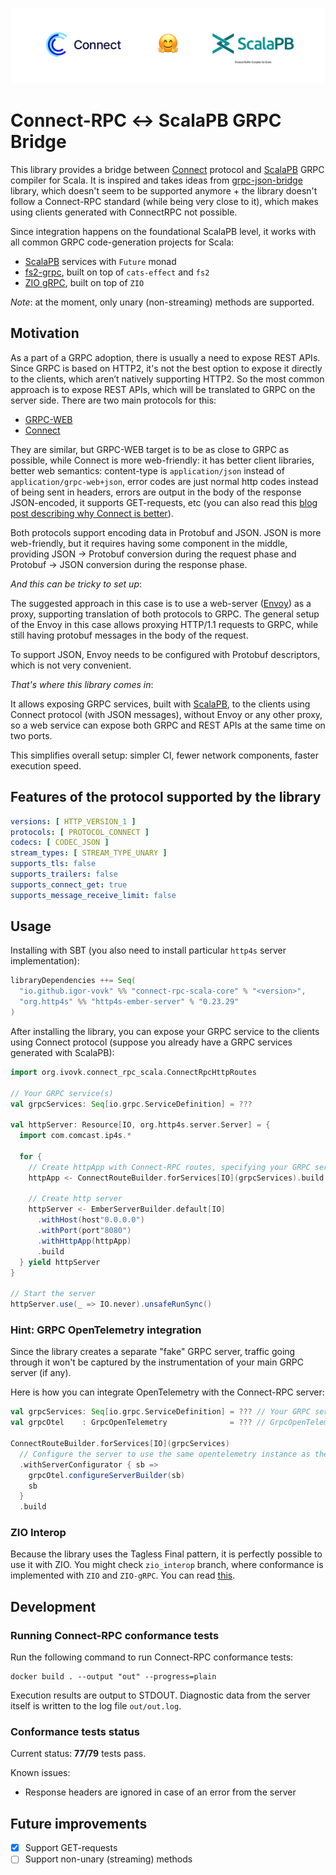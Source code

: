 ![](docs/connect-rpc-scala-logo.png)

# Connect-RPC ↔ ScalaPB GRPC Bridge

This library provides a bridge between [Connect](https://connectrpc.com/docs/protocol) protocol and
[ScalaPB](https://scalapb.github.io) GRPC compiler for Scala.
It is inspired and takes ideas from [grpc-json-bridge](https://github.com/avast/grpc-json-bridge) library, which doesn't
seem to be supported anymore + the library doesn't follow a Connect-RPC standard (while being very close to it),
which makes using clients generated with ConnectRPC not possible.

Since integration happens on the foundational ScalaPB level, it works with all common GRPC code-generation projects for
Scala:

* [ScalaPB](https://scalapb.github.io) services with `Future` monad
* [fs2-grpc](https://github.com/typelevel/fs2-grpc), built on top of `cats-effect` and `fs2`
* [ZIO gRPC](https://scalapb.github.io/zio-grpc/), built on top of `ZIO`

*Note*: at the moment, only unary (non-streaming) methods are supported.

## Motivation

As a part of a GRPC adoption, there is usually a need to expose REST APIs.
Since GRPC is based on HTTP2, it's not the best option to expose it directly to the clients, which aren’t
natively supporting HTTP2.
So the most common approach is to expose REST APIs, which will be translated to GRPC on the server side.
There are two main protocols for this:

* [GRPC-WEB](https://github.com/grpc/grpc-web)
* [Connect](https://connectrpc.com/docs/introduction)

They are similar, but GRPC-WEB target is to be as close to GRPC as possible, while Connect is more
web-friendly: it has better client libraries, better web semantics:
content-type is `application/json` instead of `application/grpc-web+json`, error codes are just normal http codes
instead of being sent in headers, errors are output in the body of the response JSON-encoded, it supports GET-requests,
etc (you can also read
this [blog post describing why Connect is better](https://buf.build/blog/connect-a-better-grpc)).

Both protocols support encoding data in Protobuf and JSON.
JSON is more web-friendly, but it requires having some component in the middle, providing JSON → Protobuf
conversion during the request phase and Protobuf → JSON conversion during the response phase.

*And this can be tricky to set up*:

The suggested approach in this case is to use a web-server ([Envoy](https://scalapb.github.io)) as a proxy,
supporting translation of both protocols to GRPC.
The general setup of the Envoy in this case allows proxying HTTP/1.1 requests to GRPC, while still having protobuf
messages in the body of the request.

To support JSON, Envoy needs to be configured with Protobuf descriptors, which is not very convenient.

*That's where this library comes in*:

It allows exposing GRPC services, built with [ScalaPB](https://scalapb.github.io), to the clients
using Connect protocol (with JSON messages), without Envoy or any other proxy, so a web service can expose
both GRPC and REST APIs at the same time on two ports.

This simplifies overall setup: simpler CI, fewer network components, faster execution speed.

## Features of the protocol supported by the library

```yaml
versions: [ HTTP_VERSION_1 ]
protocols: [ PROTOCOL_CONNECT ]
codecs: [ CODEC_JSON ]
stream_types: [ STREAM_TYPE_UNARY ]
supports_tls: false
supports_trailers: false
supports_connect_get: true
supports_message_receive_limit: false
```

## Usage

Installing with SBT (you also need to install particular `http4s` server implementation):

```scala
libraryDependencies ++= Seq(
  "io.github.igor-vovk" %% "connect-rpc-scala-core" % "<version>",
  "org.http4s" %% "http4s-ember-server" % "0.23.29"
)
```

After installing the library, you can expose your GRPC service to the clients using Connect protocol (suppose you
already have a GRPC services generated with ScalaPB):

```scala
import org.ivovk.connect_rpc_scala.ConnectRpcHttpRoutes

// Your GRPC service(s)
val grpcServices: Seq[io.grpc.ServiceDefinition] = ???

val httpServer: Resource[IO, org.http4s.server.Server] = {
  import com.comcast.ip4s.*

  for {
    // Create httpApp with Connect-RPC routes, specifying your GRPC services
    httpApp <- ConnectRouteBuilder.forServices[IO](grpcServices).build

    // Create http server
    httpServer <- EmberServerBuilder.default[IO]
      .withHost(host"0.0.0.0")
      .withPort(port"8080")
      .withHttpApp(httpApp)
      .build
  } yield httpServer
}

// Start the server
httpServer.use(_ => IO.never).unsafeRunSync()
```

### Hint: GRPC OpenTelemetry integration

Since the library creates a separate "fake" GRPC server, traffic going through it won't be captured by the
instrumentation of your main GRPC server (if any).

Here is how you can integrate OpenTelemetry with the Connect-RPC server:

```scala
val grpcServices: Seq[io.grpc.ServiceDefinition] = ??? // Your GRPC service(s)
val grpcOtel    : GrpcOpenTelemetry              = ??? // GrpcOpenTelemetry instance

ConnectRouteBuilder.forServices[IO](grpcServices)
  // Configure the server to use the same opentelemetry instance as the main server
  .withServerConfigurator { sb =>
    grpcOtel.configureServerBuilder(sb)
    sb
  }
  .build
```

### ZIO Interop

Because the library uses the Tagless Final pattern, it is perfectly possible to use it with ZIO. You might check
`zio_interop` branch, where conformance is implemented with `ZIO` and `ZIO-gRPC`.
You can read [this](https://zio.dev/guides/interop/with-cats-effect/).

## Development

### Running Connect-RPC conformance tests

Run the following command to run Connect-RPC conformance tests:

```shell
docker build . --output "out" --progress=plain
```

Execution results are output to STDOUT.
Diagnostic data from the server itself is written to the log file `out/out.log`.

### Conformance tests status

Current status: __77/79__ tests pass.

Known issues:

* Response headers are ignored in case of an error from the server

## Future improvements

- [x] Support GET-requests
- [ ] Support non-unary (streaming) methods
